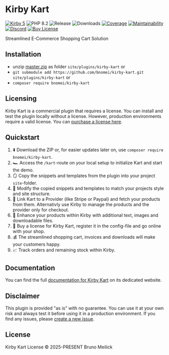 # Kirby Kart

[![Kirby 5](https://flat.badgen.net/badge/Kirby/5?color=ECC748)](https://getkirby.com)
![PHP 8.2](https://flat.badgen.net/badge/PHP/8.2?color=4E5B93&icon=php&label)
![Release](https://flat.badgen.net/packagist/v/bnomei/kirby-kart?color=ae81ff&icon=github&label)
![Downloads](https://flat.badgen.net/packagist/dt/bnomei/kirby-kart?color=272822&icon=github&label)
[![Coverage](https://flat.badgen.net/codeclimate/coverage/bnomei/kirby-kart?icon=codeclimate&label)](https://codeclimate.com/github/bnomei/kirby-kart)
[![Maintainability](https://flat.badgen.net/codeclimate/maintainability/bnomei/kirby-kart?icon=codeclimate&label)](https://codeclimate.com/github/bnomei/kirby-kart/issues)
[![Discord](https://flat.badgen.net/badge/discord/bnomei?color=7289da&icon=discord&label)](https://discordapp.com/users/bnomei)
[![Buy License](https://flat.badgen.net/badge/icon/Buy%20License?icon=lemonsqueezy&color=FFC233&label=$)](https://buy-kart.bnomei.com)

Streamlined E-Commerce Shopping Cart Solution

## Installation

- unzip [master.zip](https://github.com/bnomei/kirby-kart/archive/master.zip) as folder `site/plugins/kirby-kart` or
- `git submodule add https://github.com/bnomei/kirby-kart.git site/plugins/kirby-kart` or
- `composer require bnomei/kirby-kart`

## Licensing

Kirby Kart is a commercial plugin that requires a license. You can install and test the plugin locally without a
license. However, production environments require a valid license. You
can [purchase a license here](https://buy-kart.bnomei.com).

## Quickstart

1. ⬇️ Download the ZIP or, for easier updates later on, use `composer require bnomei/kirby-kart`.
2. 🏎️ Access the `/kart`-route on your local setup to initialize Kart and start the demo.
3. 🪞 Copy the snippets and templates from the plugin into your project `site`-folder.
4. 🎨 Modify the copied snippets and templates to match your projects style and site structure.
5. 🔗 Link Kart to a Provider (like Stripe or Paypal) and fetch your products from them. Alternativly use Kirby to manage the products and the provider only for checkout. 
6. 💅 Enhance your products within Kirby with additional text, images and downloadable files.
7. 🪪 Buy a license for Kirby Kart, register it in the config-file and go online with your shop.
8. 💰 The streamlined shopping cart, invoices and downloads will make your customers happy.
9. 📈 Track orders and remaining stock within Kirby.

## Documentation

You can find the full [documentation for Kirby Kart](https://kart.bnomei.com) on its dedicated website.

## Disclaimer

This plugin is provided "as is" with no guarantee. You can use it at your own risk and always test it before using it in
a production environment. If you find any issues,
please [create a new issue](https://github.com/bnomei/kirby-kart/issues/new).

## License

Kirby Kart License © 2025-PRESENT Bruno Meilick
